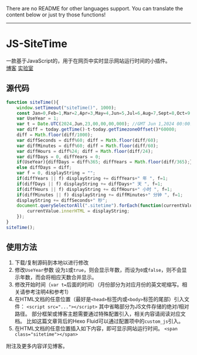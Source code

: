 There are no README for other languages support. You can translate the content below or just try those functions!
***

# JS-SiteTime

一款基于JavaScript的，用于在网页中实时显示网站运行时间的小插件。  
[博客](//blog.air-kevin.rf.gd/2024/JS-SiteTime) [实验室](//labs.air-kevin.rf.gd/repos/JS-SiteTime/)

## 源代码
``` js
function siteTime(){
    window.setTimeout("siteTime()", 1000);
    const Jan=0,Feb=1,Mar=2,Apr=3,May=4,Jun=5,Jul=6,Aug=7,Sept=8,Oct=9,Nov=10,Dec=11, today = new Date();
	var UseYear = 1; 
    var t = Date.UTC(2024,Jun,23,00,00,00,000); //GMT Jun 1,2024 00:00:00.000
    var diff = today.getTime()-t-today.getTimezoneOffset()*60000;
    diff = Math.floor(diff/1000);
    var diffSeconds = diff%60; diff = Math.floor(diff/60);
    var diffMinutes = diff%60; diff = Math.floor(diff/60);
    var diffHours = diff%24; diff = Math.floor(diff/24);
	var diffDays = 0, diffYears = 0;
    if(UseYear){diffDays = diff%365; diffYears = Math.floor(diff/365);}
	else diffDays = diff;
	var f = 0, displayString = "";
	if(diffYears || f) displayString += diffYears+" 年 ", f=1;
	if(diffDays || f) displayString += diffDays+" 天 ", f=1;
	if(diffHours || f) displayString += diffHours+" 小时 ", f=1;
	if(diffMinutes || f) displayString += diffMinutes+" 分钟 ", f=1;
	displayString += diffSeconds+" 秒";
    document.querySelectorAll(".sitetime").forEach(function(currentValue){
        currentValue.innerHTML = displayString;
    });
}
siteTime();
```

## 使用方法
1. 下载/复制源码到本地以进行修改
2. 修改`UseYear`参数
	设为`1`或`true`，则会显示年数，而设为`0`或`false`，则不会显示年数，而会将相应天数合并显示。
3. 修改开始时间（`var t=`后面的时间）（月份部分为对应月份的英文呢缩写。相关请参考注明4和参考1）
4. 在HTML文档的任意位置（最好是`<head>`标签内或`<body>`标签的尾部）引入文件：
	`<script src="..."></script>`
	其中省略部分为JS文件存储的绝对/相对路径。
	部分框架或博客主题需要通过特殊配置引入，相关内容请阅读对应文档。
	比如这篇文章背后的Hexo Fluid可以通过配置项中的`custom_js`引入。
5. 在HTML文档的任意位置插入如下内容，即可显示网站运行时间。
	`<span class="sitetime"></span>`

附注及更多内容详见博客。
